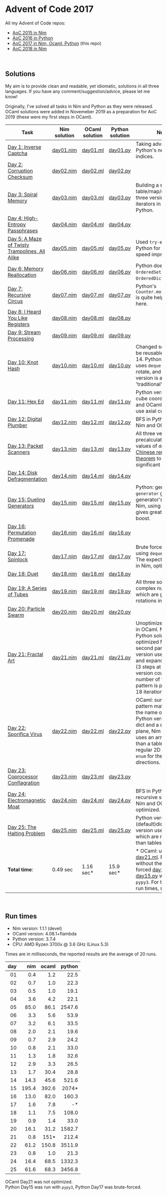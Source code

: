 # Advent of Code 2017

All my Advent of Code repos:

* [AoC 2015 in Nim](https://github.com/narimiran/advent_of_code_2015)
* [AoC 2016 in Python](https://github.com/narimiran/advent_of_code_2016)
* [AoC 2017 in Nim, Ocaml, Python](https://github.com/narimiran/AdventOfCode2017) (this repo)
* [AoC 2018 in Nim](https://github.com/narimiran/AdventOfCode2018)


&nbsp;


## Solutions

My aim is to provide clean and readable, yet idiomatic, solutions in all three languages.
If you have any comment/suggestion/advice, please let me know!

Originally, I've solved all tasks in Nim and Python as they were released.
OCaml solutions were added in Novemeber 2019 as a preparation for AoC 2019 (these were my first steps in OCaml).


Task                                                                                 | Nim solution               | OCaml solution             | Python solution             | Note
---                                                                                  | ---                        | ---                        | ---                         | ---
[Day 1: Inverse Captcha](http://adventofcode.com/2017/day/1)                         | [day01.nim](nim/day01.nim) | [day01.ml](ocaml/day01.ml) | [day01.py](python/day01.py) | Taking advantage of Python's negative indices.
[Day 2: Corruption Checksum](http://adventofcode.com/2017/day/2)                     | [day02.nim](nim/day02.nim) | [day02.ml](ocaml/day02.ml) | [day02.py](python/day02.py) |
[Day 3: Spiral Memory](http://adventofcode.com/2017/day/3)                           | [day03.nim](nim/day03.nim) | [day03.ml](ocaml/day03.ml) | [day03.py](python/day03.py) | Building a spiral with table/map/dict in all three versions; using iterators in Nim and Python.
[Day 4: High-Entropy Passphrases](http://adventofcode.com/2017/day/4)                | [day04.nim](nim/day04.nim) | [day04.ml](ocaml/day04.ml) | [day04.py](python/day04.py) |
[Day 5: A Maze of Twisty Trampolines, All Alike](http://adventofcode.com/2017/day/5) | [day05.nim](nim/day05.nim) | [day05.ml](ocaml/day05.ml) | [day05.py](python/day05.py) | Used `try-except` in Python for some nice speed improvement.
[Day 6: Memory Reallocation](http://adventofcode.com/2017/day/6)                     | [day06.nim](nim/day06.nim) | [day06.ml](ocaml/day06.ml) | [day06.py](python/day06.py) | Python doesn't have `OrderedSet` (had to use `OrderedDict`).
[Day 7: Recursive Circus](http://adventofcode.com/2017/day/7)                        | [day07.nim](nim/day07.nim) | [day07.ml](ocaml/day07.ml) | [day07.py](python/day07.py) | Python's `Counter.most_common()` is quite helpful/useful here.
[Day 8: I Heard You Like Registers](http://adventofcode.com/2017/day/8)              | [day08.nim](nim/day08.nim) | [day08.ml](ocaml/day08.ml) | [day08.py](python/day08.py) |
[Day 9: Stream Processing](http://adventofcode.com/2017/day/9)                       | [day09.nim](nim/day09.nim) | [day09.ml](ocaml/day09.ml) | [day09.py](python/day09.py) |
[Day 10: Knot Hash](http://adventofcode.com/2017/day/10)                             | [day10.nim](nim/day10.nim) | [day10.ml](ocaml/day10.ml) | [day10.py](python/day10.py) | Changed solutions to be reusable for Day 14. Python version uses `deque` with pop, rotate, and insert. Nim version is a more 'traditional' one.
[Day 11: Hex Ed](http://adventofcode.com/2017/day/11)                                | [day11.nim](nim/day11.nim) | [day11.ml](ocaml/day11.ml) | [day11.py](python/day11.py) | Python version uses cube coordinates, Nim and OCaml versions use axial coordinates.
[Day 12: Digital Plumber](http://adventofcode.com/2017/day/12)                       | [day12.nim](nim/day12.nim) | [day12.ml](ocaml/day12.ml) | [day12.py](python/day12.py) | BFS in Python, DFS in Nim and OCaml.
[Day 13: Packet Scanners](http://adventofcode.com/2017/day/13)                       | [day13.nim](nim/day13.nim) | [day13.ml](ocaml/day13.ml) | [day13.py](python/day13.py) | All three versions precalculate possible values of `delay` using [Chinese remainder theorem](https://en.wikipedia.org/wiki/Chinese_remainder_theorem) to gain a significant speedup.
[Day 14: Disk Defragmentation](http://adventofcode.com/2017/day/14)                  | [day14.nim](nim/day14.nim) | [day14.ml](ocaml/day14.ml) | [day14.py](python/day14.py) |
[Day 15: Dueling Generators](http://adventofcode.com/2017/day/15)                    | [day15.nim](nim/day15.nim) | [day15.ml](ocaml/day15.ml) | [day15.py](python/day15.py) | Python: generator `generator` generating generator's values. In Nim, using bit masking gives great speed boost.
[Day 16: Permutation Promenade](http://adventofcode.com/2017/day/16)                 | [day16.nim](nim/day16.nim) | [day16.ml](ocaml/day16.ml) | [day16.py](python/day16.py) |
[Day 17: Spinlock](http://adventofcode.com/2017/day/17)                              | [day17.nim](nim/day17.nim) | [day17.ml](ocaml/day17.ml) | [day17.py](python/day17.py) | Brute force in Python, using `deque.rotate`. The expected version in Nim, optimized.
[Day 18: Duet](http://adventofcode.com/2017/day/18)                                  | [day18.nim](nim/day18.nim) | [day18.ml](ocaml/day18.ml) | [day18.py](python/day18.py) |
[Day 19: A Series of Tubes](http://adventofcode.com/2017/day/19)                     | [day19.nim](nim/day19.nim) | [day19.ml](ocaml/day19.ml) | [day19.py](python/day19.py) | All three solutions use complex numbers, which are great for the rotations in 2D plane.
[Day 20: Particle Swarm](http://adventofcode.com/2017/day/20)                        | [day20.nim](nim/day20.nim) | [day20.ml](ocaml/day20.ml) | [day20.py](python/day20.py) |
[Day 21: Fractal Art](http://adventofcode.com/2017/day/21)                           | [day21.nim](nim/day21.nim) | [day21.ml](ocaml/day21.ml) | [day21.py](python/day21.py) | Unoptimized solution in OCaml. Nim and Python solutions are optimized for the second part. Python version uses `numpy` and expands the grid (3 steps at once), Nim version counts the number of times each pattern is present after 18 iterations.
[Day 22: Sporifica Virus](http://adventofcode.com/2017/day/22)                       | [day22.nim](nim/day22.nim) | [day22.ml](ocaml/day22.ml) | [day22.py](python/day22.py) | OCaml: sum types and pattern matching is the name of the game. Python version uses a dict and a complex plane, Nim version uses an array (faster than a table) of a regular 2D plane with `enum` for the rotating directions.
[Day 23: Coprocessor Conflagration](http://adventofcode.com/2017/day/23)             | [day23.nim](nim/day23.nim) | [day23.ml](ocaml/day23.ml) | [day23.py](python/day23.py) |
[Day 24: Electromagnetic Moat](http://adventofcode.com/2017/day/24)                  | [day24.nim](nim/day24.nim) | [day24.ml](ocaml/day24.ml) | [day24.py](python/day24.py) | BFS in Python. A recursive search in Nim and OCaml, optimized.
[Day 25: The Halting Problem](http://adventofcode.com/2017/day/25)                   | [day25.nim](nim/day25.nim) | [day25.ml](ocaml/day25.ml) | [day25.py](python/day25.py) | Python version uses (default)dict. Nim version uses arrays, which are much faster than tables.
**Total time**:                                                                      | 0.49 sec                   | 1.16 sec\*                 | 15.9 sec\*                  | \* OCaml: unoptimized [day21.ml](ocaml/day21.ml). Python: without the brute-forced [day17.py](python/day17.py), and [day15.py](python/day15.py) was run in `pypy3`. For the detailed run times, see below.

&nbsp;



## Run times

* Nim version: 1.1.1 (devel)
* OCaml version: 4.08.1+flambda
* Python version: 3.7.4
* CPU: AMD Ryzen 3700x @ 3.6 GHz (Linux 5.3)


Times are in milliseconds, the reported results are the average of 20 runs.

day |  nim | ocaml | python |
---:| ----:| -----:| ------:|
 01 |  0.4 |   1.2 |   22.5 |
 02 |  0.7 |   1.0 |   22.3 |
 03 |  0.5 |   1.0 |   19.1 |
 04 |  3.6 |   4.2 |   22.1 |
 05 | 85.0 |  86.1 | 2547.6 |
 06 |  3.3 |   5.6 |   53.9 |
 07 |  3.2 |   6.1 |   33.5 |
 08 |  2.0 |   2.1 |   19.6 |
 09 |  0.7 |   2.9 |   24.2 |
 10 |  0.8 |   2.1 |   33.0 |
 11 |  1.3 |   1.8 |   32.6 |
 12 |  2.9 |   3.3 |   26.5 |
 13 |  1.7 |  30.4 |   28.8 |
 14 | 14.3 |  45.6 |  521.6 |
 15 |195.4 | 392.6 | 2074\* |
 16 | 13.0 |  82.0 |  160.3 |
 17 |  1.6 |   7.8 |    -\* |
 18 |  1.1 |   7.5 |  108.0 |
 19 |  0.9 |   1.4 |   33.0 |
 20 | 16.1 |  31.2 | 1582.7 |
 21 |  0.8 | 151\* |  212.4 |
 22 | 61.2 | 150.8 | 3511.9 |
 23 |  0.8 |   1.0 |   21.3 |
 24 | 16.4 |  68.5 | 1332.3 |
 25 | 61.6 |  68.3 | 3456.8 |

OCaml Day21 was not optimized.  
Python Day15 was run with `pypy3`, Python Day17 was brute-forced.
